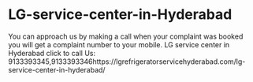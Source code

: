 # LG-service-center-in-Hyderabad
You can approach us by making a call when your complaint was booked you will get a complaint number to your mobile. LG service center in Hyderabad click to call Us: 9133393345,9133393346https://lgrefrigeratorservicehyderabad.com/lg-service-center-in-hyderabad/
